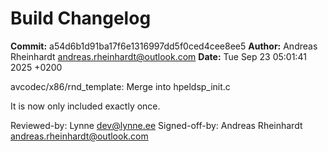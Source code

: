# Build Changelog

**Commit:** a54d6b1d91ba17f6e1316997dd5f0ced4cee8ee5
**Author:** Andreas Rheinhardt <andreas.rheinhardt@outlook.com>
**Date:** Tue Sep 23 05:01:41 2025 +0200

avcodec/x86/rnd_template: Merge into hpeldsp_init.c

It is now only included exactly once.

Reviewed-by: Lynne <dev@lynne.ee>
Signed-off-by: Andreas Rheinhardt <andreas.rheinhardt@outlook.com>
